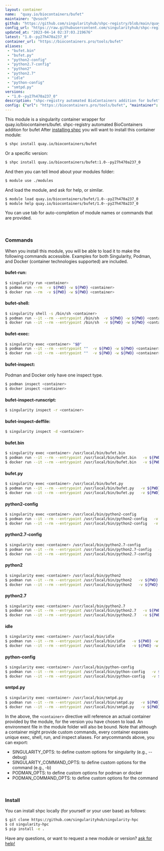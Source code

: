 ```yaml
---
layout: container
name:  "quay.io/biocontainers/bufet"
maintainer: "@vsoch"
github: "https://github.com/singularityhub/shpc-registry/blob/main/quay.io/biocontainers/bufet/container.yaml"
config_url: "https://raw.githubusercontent.com/singularityhub/shpc-registry/main/quay.io/biocontainers/bufet/container.yaml"
updated_at: "2023-04-14 02:37:03.219676"
latest: "1.0--py27h470a237_0"
container_url: "https://biocontainers.pro/tools/bufet"
aliases:
 - "bufet.bin"
 - "bufet.py"
 - "python2-config"
 - "python2.7-config"
 - "python2"
 - "python2.7"
 - "idle"
 - "python-config"
 - "smtpd.py"
versions:
 - "1.0--py27h470a237_0"
description: "shpc-registry automated BioContainers addition for bufet"
config: {"url": "https://biocontainers.pro/tools/bufet", "maintainer": "@vsoch", "description": "shpc-registry automated BioContainers addition for bufet", "latest": {"1.0--py27h470a237_0": "sha256:94f7939a273bc688d28fd0257890e2fbf1b90b703df9682de9e18b29b82c08d0"}, "tags": {"1.0--py27h470a237_0": "sha256:94f7939a273bc688d28fd0257890e2fbf1b90b703df9682de9e18b29b82c08d0"}, "docker": "quay.io/biocontainers/bufet", "aliases": {"bufet.bin": "/usr/local/bin/bufet.bin", "bufet.py": "/usr/local/bin/bufet.py", "python2-config": "/usr/local/bin/python2-config", "python2.7-config": "/usr/local/bin/python2.7-config", "python2": "/usr/local/bin/python2", "python2.7": "/usr/local/bin/python2.7", "idle": "/usr/local/bin/idle", "python-config": "/usr/local/bin/python-config", "smtpd.py": "/usr/local/bin/smtpd.py"}}
---
```


This module is a singularity container wrapper for quay.io/biocontainers/bufet.
shpc-registry automated BioContainers addition for bufet
After [installing shpc](#install) you will want to install this container module:


```bash
$ shpc install quay.io/biocontainers/bufet
```

Or a specific version:

```bash
$ shpc install quay.io/biocontainers/bufet:1.0--py27h470a237_0
```

And then you can tell lmod about your modules folder:

```bash
$ module use ./modules
```

And load the module, and ask for help, or similar.

```bash
$ module load quay.io/biocontainers/bufet/1.0--py27h470a237_0
$ module help quay.io/biocontainers/bufet/1.0--py27h470a237_0
```

You can use tab for auto-completion of module names or commands that are provided.

<br>

### Commands

When you install this module, you will be able to load it to make the following commands accessible.
Examples for both Singularity, Podman, and Docker (container technologies supported) are included.

#### bufet-run:

```bash
$ singularity run <container>
$ podman run --rm  -v ${PWD} -w ${PWD} <container>
$ docker run --rm  -v ${PWD} -w ${PWD} <container>
```

#### bufet-shell:

```bash
$ singularity shell -s /bin/sh <container>
$ podman run --it --rm --entrypoint /bin/sh  -v ${PWD} -w ${PWD} <container>
$ docker run --it --rm --entrypoint /bin/sh  -v ${PWD} -w ${PWD} <container>
```

#### bufet-exec:

```bash
$ singularity exec <container> "$@"
$ podman run --it --rm --entrypoint ""  -v ${PWD} -w ${PWD} <container> "$@"
$ docker run --it --rm --entrypoint ""  -v ${PWD} -w ${PWD} <container> "$@"
```

#### bufet-inspect:

Podman and Docker only have one inspect type.

```bash
$ podman inspect <container>
$ docker inspect <container>
```

#### bufet-inspect-runscript:

```bash
$ singularity inspect -r <container>
```

#### bufet-inspect-deffile:

```bash
$ singularity inspect -d <container>
```


#### bufet.bin

```bash
$ singularity exec <container> /usr/local/bin/bufet.bin
$ podman run --it --rm --entrypoint /usr/local/bin/bufet.bin   -v ${PWD} -w ${PWD} <container> -c " $@"
$ docker run --it --rm --entrypoint /usr/local/bin/bufet.bin   -v ${PWD} -w ${PWD} <container> -c " $@"
```


#### bufet.py

```bash
$ singularity exec <container> /usr/local/bin/bufet.py
$ podman run --it --rm --entrypoint /usr/local/bin/bufet.py   -v ${PWD} -w ${PWD} <container> -c " $@"
$ docker run --it --rm --entrypoint /usr/local/bin/bufet.py   -v ${PWD} -w ${PWD} <container> -c " $@"
```


#### python2-config

```bash
$ singularity exec <container> /usr/local/bin/python2-config
$ podman run --it --rm --entrypoint /usr/local/bin/python2-config   -v ${PWD} -w ${PWD} <container> -c " $@"
$ docker run --it --rm --entrypoint /usr/local/bin/python2-config   -v ${PWD} -w ${PWD} <container> -c " $@"
```


#### python2.7-config

```bash
$ singularity exec <container> /usr/local/bin/python2.7-config
$ podman run --it --rm --entrypoint /usr/local/bin/python2.7-config   -v ${PWD} -w ${PWD} <container> -c " $@"
$ docker run --it --rm --entrypoint /usr/local/bin/python2.7-config   -v ${PWD} -w ${PWD} <container> -c " $@"
```


#### python2

```bash
$ singularity exec <container> /usr/local/bin/python2
$ podman run --it --rm --entrypoint /usr/local/bin/python2   -v ${PWD} -w ${PWD} <container> -c " $@"
$ docker run --it --rm --entrypoint /usr/local/bin/python2   -v ${PWD} -w ${PWD} <container> -c " $@"
```


#### python2.7

```bash
$ singularity exec <container> /usr/local/bin/python2.7
$ podman run --it --rm --entrypoint /usr/local/bin/python2.7   -v ${PWD} -w ${PWD} <container> -c " $@"
$ docker run --it --rm --entrypoint /usr/local/bin/python2.7   -v ${PWD} -w ${PWD} <container> -c " $@"
```


#### idle

```bash
$ singularity exec <container> /usr/local/bin/idle
$ podman run --it --rm --entrypoint /usr/local/bin/idle   -v ${PWD} -w ${PWD} <container> -c " $@"
$ docker run --it --rm --entrypoint /usr/local/bin/idle   -v ${PWD} -w ${PWD} <container> -c " $@"
```


#### python-config

```bash
$ singularity exec <container> /usr/local/bin/python-config
$ podman run --it --rm --entrypoint /usr/local/bin/python-config   -v ${PWD} -w ${PWD} <container> -c " $@"
$ docker run --it --rm --entrypoint /usr/local/bin/python-config   -v ${PWD} -w ${PWD} <container> -c " $@"
```


#### smtpd.py

```bash
$ singularity exec <container> /usr/local/bin/smtpd.py
$ podman run --it --rm --entrypoint /usr/local/bin/smtpd.py   -v ${PWD} -w ${PWD} <container> -c " $@"
$ docker run --it --rm --entrypoint /usr/local/bin/smtpd.py   -v ${PWD} -w ${PWD} <container> -c " $@"
```



In the above, the `<container>` directive will reference an actual container provided
by the module, for the version you have chosen to load. An environment file in the
module folder will also be bound. Note that although a container
might provide custom commands, every container exposes unique exec, shell, run, and
inspect aliases. For anycommands above, you can export:

 - SINGULARITY_OPTS: to define custom options for singularity (e.g., --debug)
 - SINGULARITY_COMMAND_OPTS: to define custom options for the command (e.g., -b)
 - PODMAN_OPTS: to define custom options for podman or docker
 - PODMAN_COMMAND_OPTS: to define custom options for the command

<br>

### Install

You can install shpc locally (for yourself or your user base) as follows:

```bash
$ git clone https://github.com/singularityhub/singularity-hpc
$ cd singularity-hpc
$ pip install -e .
```

Have any questions, or want to request a new module or version? [ask for help!](https://github.com/singularityhub/singularity-hpc/issues)